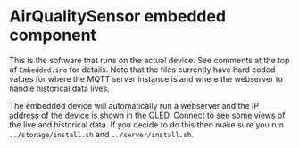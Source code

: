 
# AirQualitySensor embedded component

This is the software that runs on the actual device.  See comments at the top of `Embedded.ino` for details.  Note that the files currently have hard coded values for where the MQTT server instance is and where the webserver to handle historical data lives.  

The embedded device will automatically run a webserver and the IP address of the device is shown in the OLED.  Connect to see some views of the live and historical data.  If you decide to do this then make sure you run `../storage/install.sh` and `../server/install.sh`.

